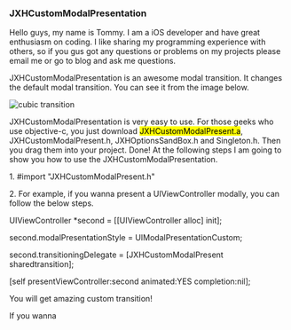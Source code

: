 <h3>JXHCustomModalPresentation</h3>
<p>
  Hello guys, my name is Tommy. I am a iOS developer and have great enthusiasm on coding. I like sharing my programming experience with others, so if you gus got any questions or problems on my projects please email me or go to blog and ask me questions. 
</p>
<p>
  JXHCustomModalPresentation is an awesome modal transition. It changes the default modal transition. You can see it from the image below. 
</p>
<img src="img/customTransition.gif" alt="cubic transition" />
<p>
  JXHCustomModalPresentation is very easy to use. For those geeks who use objective-c, you just download <mark>JXHCustomModalPresent.a</mark>, JXHCustomModalPresent.h, JXHOptionsSandBox.h and Singleton.h. Then you drag them into your project. Done! At the following steps I am going to show you how to use the JXHCustomModalPresentation.
</p>
<p>
    <p>1.   #import "JXHCustomModalPresent.h"</p>
    <p>2.   For example, if you wanna present a UIViewController modally, you can follow the below steps.</p>
    <p>UIViewController *second = [[UIViewController alloc] init];</p>
    <p>second.modalPresentationStyle = UIModalPresentationCustom; </p>
    <p>second.transitioningDelegate = [JXHCustomModalPresent sharedtransition];</p>
    <p>[self presentViewController:second animated:YES completion:nil];</p>
</P>
<p>
    You will get amazing custom transition!
</p>
<p>
  If you wanna 
</p>
